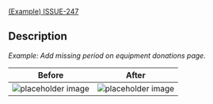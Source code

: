 [(Example) ISSUE-247](https://github.com/FarsetLabs/farsetlabs.github.io/issues/247)

## Description

_Example: Add missing period on equipment donations page._

Before | After
--- | ---
![placeholder image](https://via.placeholder.com/800) | ![placeholder image](https://via.placeholder.com/800)
